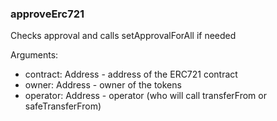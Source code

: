 ### approveErc721

Checks approval and calls setApprovalForAll if needed

Arguments:
- contract: Address - address of the ERC721 contract
- owner: Address - owner of the tokens
- operator: Address - operator (who will call transferFrom or safeTransferFrom)

